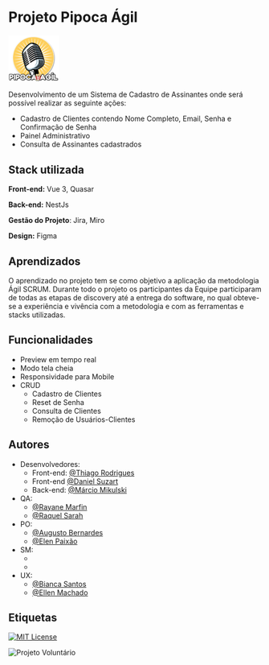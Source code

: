 # Projeto Pipoca Ágil 

<img src="https://github.com/thiaaagao/pipocaAgil/blob/main/pipocaAgil/src/assets/logo.png" width="20%">

Desenvolvimento de um Sistema de Cadastro de Assinantes onde será possível realizar as seguinte ações:
- Cadastro de Clientes contendo Nome Completo, Email, Senha e Confirmação de Senha
- Painel Administrativo 
- Consulta de Assinantes cadastrados

 
## Stack utilizada

**Front-end:** Vue 3, Quasar

**Back-end:** NestJs

**Gestão do Projeto**: Jira, Miro

**Design:** Figma

## Aprendizados

O aprendizado no projeto tem se como objetivo a aplicação da metodologia Ágil SCRUM. Durante todo o projeto os participantes da Equipe participaram de todas as etapas de discovery até a entrega do software, no qual obteve-se a experiência e vivência com a metodologia e com as ferramentas e stacks utilizadas.
## Funcionalidades

- Preview em tempo real
- Modo tela cheia
- Responsividade para Mobile
- CRUD
    - Cadastro de Clientes
    - Reset de Senha
    - Consulta de Clientes
    - Remoção de Usuários-Clientes


## Autores
- Desenvolvedores: 
    - Front-end: [@Thiago Rodrigues](https://www.github.com/thiaaagao)
    - Front-end [@Daniel Suzart](https://www.linkedin.com/in/daniel-suzart-40a454202/?originalSubdomain=br)
    - Back-end: [@Márcio Mikulski](https://www.github.com/marciomikulski)
- QA: 
    - [@Rayane Marfin](https://www.linkedin.com/in/rayane-marfin/)
    - [@Raquel Sarah](https://www.linkedin.com/in/raquel-sarah-liberati-20064b23b)
- PO:
  - [@Augusto Bernardes](https://www.linkedin.com/in/agostinho-alcalai-bernardes/)
  - [@Elen Paixão](https://www.linkedin.com/in/elen-paixão-30513294/)
- SM:
  - []()
  - []()
- UX:
  - [@Bianca Santos](https://www.linkedin.com/in/biamrsantos/)
  - [@Ellen Machado](https://www.linkedin.com/in/ellen-machado/)



## Etiquetas

[![MIT License](https://img.shields.io/badge/License-MIT-green.svg)](https://choosealicense.com/licenses/mit/)

![Projeto Voluntário](https://img.shields.io/badge/Pipoca%20Ágil-%20Voluntariado-blue)


